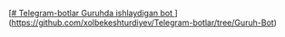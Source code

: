 [[# Telegram-botlar Guruhda ishlaydigan bot
](https://github.com/xolbekeshturdiyev/Telegram-botlar/Guruh)](https://github.com/xolbekeshturdiyev/Telegram-botlar/tree/Guruh-Bot)

